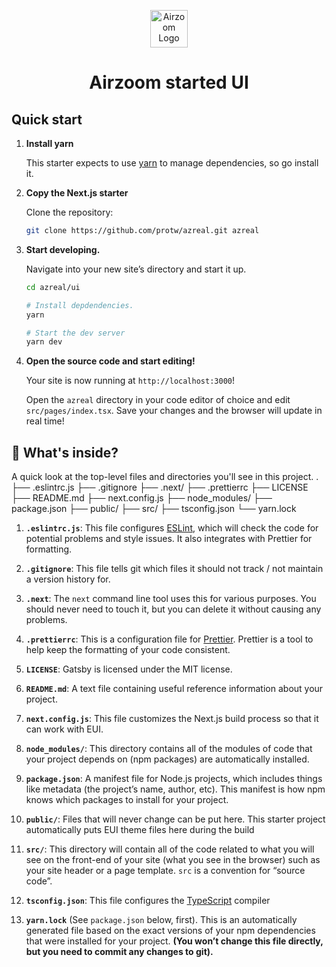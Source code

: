 <p align="center">
  <img src="public/images/airzoom.svg" width="60"  alt="Airzoom Logo"/>
</p>

<h1 align="center">
  Airzoom started UI
</h1>

## Quick start

1.  **Install yarn**

    This starter expects to use [yarn](https://yarnpkg.com/) to manage
    dependencies, so go install it.

1.  **Copy the Next.js starter**

    Clone the repository:

    ```sh
    git clone https://github.com/protw/azreal.git azreal
    ```

1.  **Start developing.**

    Navigate into your new site’s directory and start it up.

    ```sh
    cd azreal/ui

    # Install depdendencies.
    yarn

    # Start the dev server
    yarn dev
    ```

1.  **Open the source code and start editing!**

    Your site is now running at `http://localhost:3000`!

    Open the `azreal` directory in your code editor of choice and edit `src/pages/index.tsx`. Save your changes and the browser will update in real time!


## 🧐 What's inside?

A quick look at the top-level files and directories you'll see in this project.
    .
    ├── .eslintrc.js
    ├── .gitignore
    ├── .next/
    ├── .prettierrc
    ├── LICENSE
    ├── README.md
    ├── next.config.js
    ├── node_modules/
    ├── package.json
    ├── public/
    ├── src/
    ├── tsconfig.json
    └── yarn.lock

1.  **`.eslintrc.js`**: This file configures [ESLint](https://eslint.org/), which will check the code for potential problems and style issues. It also integrates with Prettier for formatting.

2.  **`.gitignore`**: This file tells git which files it should not track / not maintain a version history for.

3.  **`.next`**: The `next` command line tool uses this for various purposes. You should never need to touch it, but you can delete it without causing any problems.

4.  **`.prettierrc`**: This is a configuration file for [Prettier](https://prettier.io/). Prettier is a tool to help keep the formatting of your code consistent.

5.  **`LICENSE`**: Gatsby is licensed under the MIT license.

6.  **`README.md`**: A text file containing useful reference information about your project.

7.  **`next.config.js`**: This file customizes the Next.js build process so that it can work with EUI.

8.  **`node_modules/`**: This directory contains all of the modules of code that your project depends on (npm packages) are automatically installed.

9. **`package.json`**: A manifest file for Node.js projects, which includes things like metadata (the project’s name, author, etc). This manifest is how npm knows which packages to install for your project.

10. **`public/`**: Files that will never change can be put here. This starter project automatically puts EUI theme files here during the build

11. **`src/`**: This directory will contain all of the code related to what you will see on the front-end of your site (what you see in the browser) such as your site header or a page template. `src` is a convention for “source code”.

12. **`tsconfig.json`**: This file configures the [TypeScript](https://www.typescriptlang.org/) compiler

13. **`yarn.lock`** (See `package.json` below, first). This is an automatically generated file based on the exact versions of your npm dependencies that were installed for your project. **(You won’t change this file directly, but you need to commit any changes to git).**
